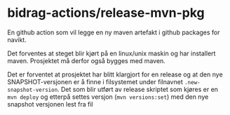 # bidrag-actions/release-mvn-pkg

En github action som vil legge en ny maven artefakt i github packages for navikt.

Det forventes at steget blir kjørt på en linux/unix maskin og har installert maven.
Prosjektet må derfor også bygges med maven.

Det er forventet at prosjektet har blitt klargjort for en release og at den nye
SNAPSHOT-versjonen er å finne i filsystemet under filnavnet `.new-snapshot-version`.
Det som blir utført av release skriptet som kjøres er en `mvn deploy` og etterpå
settes versjon (`mvn versions:set`) med den nye snapshot versjonen lest fra fil
